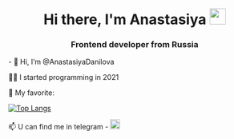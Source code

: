 <h1 align="center">Hi there, I'm Anastasiya</a> 
<img src="https://github.com/blackcater/blackcater/raw/main/images/Hi.gif" height="32"/></h1>
<h3 align="center">Frontend developer from Russia </h3>- 👋 Hi, I’m @AnastasiyaDanilova

👩‍💻 I started programming in 2021

👅 My favorite:

[![Top Langs](https://github-readme-stats.vercel.app/api/top-langs/?username=AnastasiyaDanilova&layout=compact)](https://github.com/AnastasiyaDanilova/github-readme-stats)

📫 U can find me in telegram - <a href="https://t.me/pressness" target="_blank"><img src="https://swimfed23.ru/wp-content/uploads/2022/04/telegram-logo.png" alt="иконка телеграм" height="20px"></img></a>

<!---
AnastasiyaDanilova/AnastasiyaDanilova is a ✨ special ✨ repository because its `README.md` (this file) appears on your GitHub profile.
You can click the Preview link to take a look at your changes.
--->
